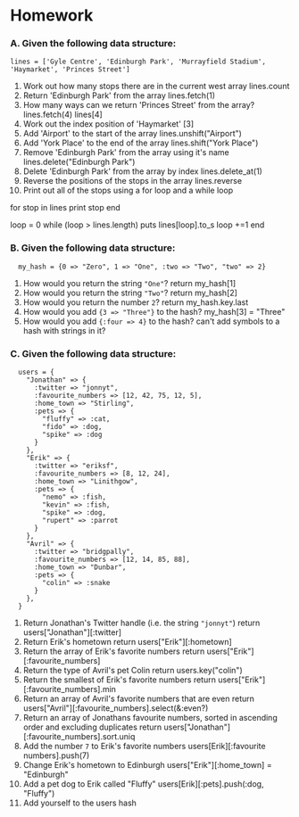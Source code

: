 # Homework

### A. Given the following data structure:

```
lines = ['Gyle Centre', 'Edinburgh Park', 'Murrayfield Stadium', 'Haymarket', 'Princes Street']
```

1. Work out how many stops there are in the current west array 
lines.count
2. Return 'Edinburgh Park' from the array
lines.fetch(1)
3. How many ways can we return 'Princes Street' from the array?
lines.fetch(4)
lines[4]
4. Work out the index position of 'Haymarket'
[3]
5. Add 'Airport' to the start of the array
lines.unshift("Airport") 
6. Add 'York Place' to the end of the array
lines.shift("York Place")
7. Remove 'Edinburgh Park' from the array using it's name 
lines.delete("Edinburgh Park")
8. Delete 'Edinburgh Park' from the array by index
lines.delete_at(1)
9. Reverse the positions of the stops in the array
lines.reverse
10. Print out all of the stops using a for loop and a while loop

for stop in lines
print stop
end

loop = 0
while (loop > lines.length)
puts lines[loop].to_s
loop +=1
end

### B. Given the following data structure:

```
  my_hash = {0 => "Zero", 1 => "One", :two => "Two", "two" => 2}
```

1. How would you return the string `"One"`?
return my_hash[1]
2. How would you return the string `"Two"`?
return my_hash[2]
3. How would you return the number `2`?
return my_hash.key.last
4. How would you add `{3 => "Three"}` to the hash?
my_hash[3] = "Three" 
5. How would you add `{:four => 4}` to the hash? 
can't add symbols to a hash with strings in it?

### C. Given the following data structure:

```
  users = {
    "Jonathan" => {
      :twitter => "jonnyt",
      :favourite_numbers => [12, 42, 75, 12, 5],
      :home_town => "Stirling",
      :pets => {
        "fluffy" => :cat,
        "fido" => :dog,
        "spike" => :dog
      }
    },
    "Erik" => {
      :twitter => "eriksf",
      :favourite_numbers => [8, 12, 24],
      :home_town => "Linithgow",
      :pets => {
        "nemo" => :fish,
        "kevin" => :fish,
        "spike" => :dog,
        "rupert" => :parrot
      }
    },
    "Avril" => {
      :twitter => "bridgpally",
      :favourite_numbers => [12, 14, 85, 88],
      :home_town => "Dunbar",
      :pets => {
        "colin" => :snake
      }
    },
  }
```

1. Return Jonathan's Twitter handle (i.e. the string `"jonnyt"`)
return users["Jonathan"][:twitter]
2. Return Erik's hometown 
return users["Erik"][:hometown]
3. Return the array of Erik's favorite numbers
return users["Erik"][:favourite_numbers]
4. Return the type of Avril's pet Colin
return users.key("colin")
5. Return the smallest of Erik's favorite numbers
return users["Erik"][:favourite_numbers].min
6. Return an array of Avril's favorite numbers that are even 
return users["Avril"][:favourite_numbers].select(&:even?)
7. Return an array of Jonathans favourite numbers, sorted in ascending order and excluding duplicates
return users["Jonathan"][:favourite_numbers].sort.uniq
8. Add the number `7` to Erik's favorite numbers
users[Erik][:favourite numbers].push(7)
9. Change Erik's hometown to Edinburgh
users["Erik"][:home_town] = "Edinburgh"
10. Add a pet dog to Erik called "Fluffy"
users[Erik][:pets].push(:dog, "Fluffy")
11. Add yourself to the users hash





